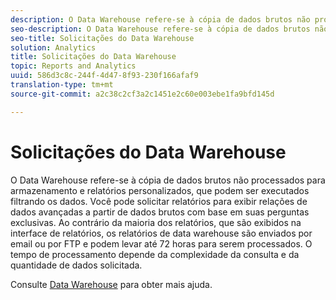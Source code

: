 ```yaml
---
description: O Data Warehouse refere-se à cópia de dados brutos não processados para armazenamento e relatórios personalizados, que podem ser executados filtrando os dados. Você pode solicitar relatórios para exibir relações de dados avançadas a partir de dados brutos com base em suas perguntas exclusivas. Ao contrário da maioria dos relatórios, que são exibidos na interface de relatórios, os relatórios de data warehouse são enviados por email ou por FTP e podem levar até 72 horas para serem processados. O tempo de processamento depende da complexidade da consulta e da quantidade de dados solicitada.
seo-description: O Data Warehouse refere-se à cópia de dados brutos não processados para armazenamento e relatórios personalizados, que podem ser executados filtrando os dados. Você pode solicitar relatórios para exibir relações de dados avançadas a partir de dados brutos com base em suas perguntas exclusivas. Ao contrário da maioria dos relatórios, que são exibidos na interface de relatórios, os relatórios de data warehouse são enviados por email ou por FTP e podem levar até 72 horas para serem processados. O tempo de processamento depende da complexidade da consulta e da quantidade de dados solicitada.
seo-title: Solicitações do Data Warehouse
solution: Analytics
title: Solicitações do Data Warehouse
topic: Reports and Analytics
uuid: 586d3c8c-244f-4d47-8f93-230f166afaf9
translation-type: tm+mt
source-git-commit: a2c38c2cf3a2c1451e2c60e003ebe1fa9bfd145d

---
```



# Solicitações do Data Warehouse

O Data Warehouse refere-se à cópia de dados brutos não processados para armazenamento e relatórios personalizados, que podem ser executados filtrando os dados. Você pode solicitar relatórios para exibir relações de dados avançadas a partir de dados brutos com base em suas perguntas exclusivas. Ao contrário da maioria dos relatórios, que são exibidos na interface de relatórios, os relatórios de data warehouse são enviados por email ou por FTP e podem levar até 72 horas para serem processados. O tempo de processamento depende da complexidade da consulta e da quantidade de dados solicitada.

<!-- I edited this link so it doesn't point to marketing.adobe.com. Please check -Bob -->

Consulte [Data Warehouse](/help/export/data-warehouse/data-warehouse.md) para obter mais ajuda.

